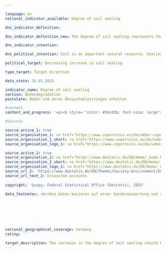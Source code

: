 ```yaml
---

language: en        
national_indicator_available: Degree of soil sealing        

dns_indicator_definition:         

dns_indicator_definition_new: The degree of soil sealing represents the coverage of the soil surface with impermeable material (in per cent) due to urban development and infrastructure expansion. The indicator is calculated using a semi-automatic classification based on the calibrated NDVI (Normalised Difference Vegetation Index).        

dns_indicator_intention:         

dns_political_intention: Soil is an important natural resource. Sealing it is one of the most serious forms of soil degradation. Sealed soils have a negative impact on biodiversity, carbon storage, the hydrological properties of the soil, ecosystem services and resource protection. Reducing soil degradation is an elementary component of sustainable soil management.        

political_target: Decreasing increase in soil sealing        

type_target: Target direction        

data_state: 15.01.2025        

indicator_name: Degree of soil sealing        
section: Bodendegradation        
postulate: Böden und deren Ökosystemleistungen erhalten        

#content         
content_and_progress: '<p><b style= "color: #56c02b; font-size: large">15.3&nbsp;Bodenversiegelungsgrad</b><br><br>The artificial sealing of soil surfaces leads to a deterioration of natural soil functions. In addition to impacts on biodiversity, the microclimate, and soil fauna, sealed surfaces prevent precipitation water from seeping into the ground, which can contribute to a drop in the groundwater level and overload the drainage system during heavy rainfall events.<br><br>An area is considered sealed if it is built on, covered with concrete, asphalt, paved, or otherwise permanently impermeable to water. Sealed surfaces are found primarily in residential areas, on traffic areas, and in industrial and commercial areas. Sealed parts of areas such as allotments, cemeteries, sports and recreation areas, or campsites are also included.<br><br>Unsealed areas include, among others, construction sites (provided there is no visible development), mines, quarries, peat extraction areas, sand pits, as well as natural, artificial, and cultivated vegetated areas, unplanted or sparsely vegetated areas, agricultural fields and arable land, vineyards, orchards, and all types of lawns used for sports, as well as forests. Glacier, snow, and water surfaces are also considered unsealed areas.<br><br>The indicator is calculated based on data from the European Copernicus program. Satellite data is automatically evaluated to create the dataset, with the proportion of sealed area determined for each area cell under consideration and then the average value calculated for Germany as a whole. The dataset is based exclusively on information derived from remote sensing of the Earth"s surface. Information from cadastral records or similar sources is not included in the dataset.<br><br>This approach can lead to inaccuracies, as sealed areas may not be identified as such, for example, if they are located under a closed canopy. The opposite effect occurs with ground-mounted photovoltaic systems (solar parks), which are recorded as sealed areas even though they are generally built on unsealed soil. Railway ballast areas cannot be clearly classified methodically. Within urban areas, these areas cannot be clearly distinguished from other infrastructure areas based on remote sensing data and are therefore classified as sealed areas, whereas outside urban areas they are considered unsealed areas.<br><br>The indicator represents only the proportion of sealed areas. It does not take into account the extent to which the unsealed area has the desired properties regarding water permeability. Thus, areas that are naturally almost impermeable to water, such as rocky, loamy, and clay soils, are counted as unsealed areas. This also applies to agricultural land, which can be heavily compacted, at least temporarily, due to intensive machine traffic.<br><br>In 2006&nbsp;and 2009, the degree of sealing was 4.2% of Germany"s total area and increased only marginally to 4.3% by 2015. In 2018, the degree of soil sealing was 5.2%. However, this increase is less the result of an actual increase. Rather, the analysis from 2018&nbsp;onwards is based on significantly higher-resolution satellite images, which allows for a more spatially detailed and realistic assessment of soil sealing.<br><br>Particularly in residential areas, soil sealing not only has a significant impact on the provision potential, but also on the direct demand for various ecosystem services such as local cooling. Therefore, in the <a href="https://www.destatis.de/DE/Themen/Gesellschaft-Umwelt/Umwelt/UGR/oekosystemgesamtrechnungen/_inhalt.html">Ecosystem Accounts</a>, the Federal Statistical Office calculates soil sealing separately for residential areas and transport infrastructure areas (Ecosystem Department A01&nbsp;of the Area Balance of Ecosystems). In 2018, the degree of soil sealing on these areas was 42.5%.<br><br>Due to the significantly higher spatial resolution of the satellite data from 2018&nbsp;onwards, a meaningful interpretation over time using previous results is not possible. Therefore, the politically defined goal of reducing the increase in soil sealing cannot yet be assessed.</p>'                

#Sources        

source_active_1: true
source_organisation_1: <a href="https://www.copernicus.eu/de/ueber-copernicus" target="_blank" onclick="return confirm_alert('X', 'En')">X</a>
source_organisation_1_short: <a href="https://www.copernicus.eu/de/ueber-copernicus" target="_blank" onclick="return confirm_alert('X', 'En')">X</a>
source_organisation_logo_1: <a href="https://www.copernicus.eu/de/ueber-copernicus" target="_blank" onclick="return confirm_alert('X', 'En')"><img src="https://dnsTestEnvironment.github.io/dns-indicators/public/OrgImgEn/cop.png" alt="X" title=" Click here to visit the homepage of the organizationX" style="height:60px; width:148px; border:transparent"/></a>

source_active_2: true
source_organisation_2: <a href="https://www.destatis.de/EN/Home/_node.html" target="_blank">Federal Statistical Office</a>
source_organisation_2_short: <a href="https://www.destatis.de/EN/Home/_node.html" target="_blank">Federal Statistical Office</a>
source_organisation_logo_2: <a href="https://www.destatis.de/EN/Home/_node.html" target="_blank"><img src="https://dnsTestEnvironment.github.io/dns-indicators/public/OrgImgEn/destatis.png" alt="Federal Statistical Office" title=" Click here to visit the homepage of the organizationFederal Statistical Office" style="height:60px; width:148px; border:transparent"/></a>
source_url_2: 'https://www.destatis.de/EN/Themes/Society-Environment/Environment/Environmental-Economic-Accounting/ecosystem-account/_node.html'
source_url_text_2: Ecosystem accounts
        
copyright: '&copy; Federal Statistical Office (Destatis), 2025'        

data_footnotes: <br>Die Daten basieren auf einer Sonderauswertung und sind nicht öffentlich zugänglich.<br>• Seit dem Berichtsjahr 2018&nbsp;liegen Daten in einer höheren Auflösung vor, so dass die Bodenversiegelung ab 2018&nbsp;räumlich detaillierter und realistischer abgebildet wird. Dadurch ist eine Vergleichbarkeit mit den Vorjahren nur eingeschränkt möglich (Zeitreihenbruch).        

        

        

                

national_geographical_coverage: Germany        
rating: ''        

target_description: The increase in the degree of soil sealing should be reduced.<br><br><br>No assessment possible. Too few data points.        
---
```


